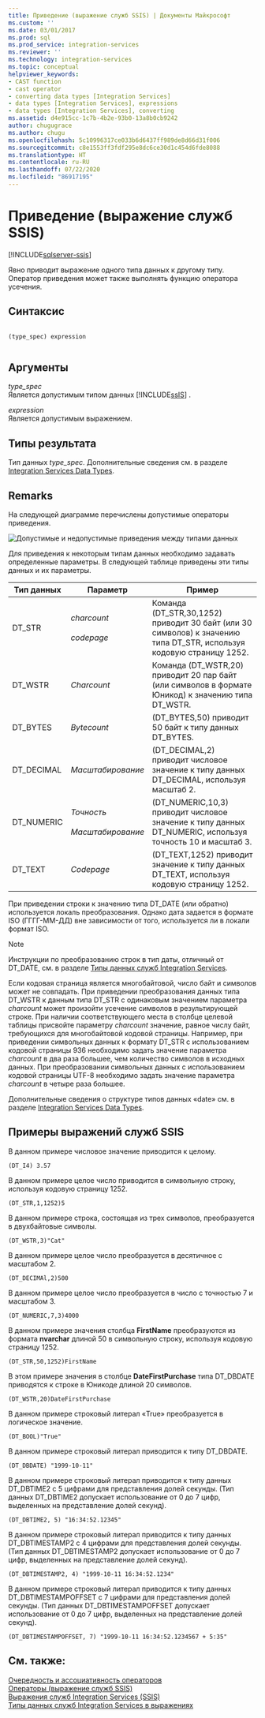 ```yaml
---
title: Приведение (выражение служб SSIS) | Документы Майкрософт
ms.custom: ''
ms.date: 03/01/2017
ms.prod: sql
ms.prod_service: integration-services
ms.reviewer: ''
ms.technology: integration-services
ms.topic: conceptual
helpviewer_keywords:
- CAST function
- cast operator
- converting data types [Integration Services]
- data types [Integration Services], expressions
- data types [Integration Services], converting
ms.assetid: d4e915cc-1c7b-4b2e-93b0-13a8b0cb9242
author: chugugrace
ms.author: chugu
ms.openlocfilehash: 5c10996317ce033b6d6437ff989de8d66d31f006
ms.sourcegitcommit: c8e1553ff3fdf295e8dc6ce30d1c454d6fde8088
ms.translationtype: HT
ms.contentlocale: ru-RU
ms.lasthandoff: 07/22/2020
ms.locfileid: "86917195"
---
```

# <a name="cast-ssis-expression"></a>Приведение (выражение служб SSIS)

[!INCLUDE[sqlserver-ssis](../../includes/applies-to-version/sqlserver-ssis.md)]


  Явно приводит выражение одного типа данных к другому типу. Оператор приведения может также выполнять функцию оператора усечения.  
  
## <a name="syntax"></a>Синтаксис  
  
```  
  
(type_spec) expression  
  
```  
  
## <a name="arguments"></a>Аргументы  
 *type_spec*  
 Является допустимым типом данных [!INCLUDE[ssIS](../../includes/ssis-md.md)] .  
  
 *expression*  
 Является допустимым выражением.  
  
## <a name="result-types"></a>Типы результата  
 Тип данных *type_spec*. Дополнительные сведения см. в разделе [Integration Services Data Types](../../integration-services/data-flow/integration-services-data-types.md).  
  
## <a name="remarks"></a>Remarks  
 На следующей диаграмме перечислены допустимые операторы приведения.  
  
 ![Допустимые и недопустимые приведения между типами данных](../../integration-services/expressions/media/data-conversion.gif "Допустимые и недопустимые приведения между типами данных")  
  
 Для приведения к некоторым типам данных необходимо задавать определенные параметры. В следующей таблице приведены эти типы данных и их параметры.  
  
|Тип данных|Параметр|Пример|  
|---------------|---------------|-------------|  
|DT_STR|*charcount*<br /><br /> *codepage*|Команда (DT_STR,30,1252) приводит 30 байт (или 30 символов) к значению типа DT_STR, используя кодовую страницу 1252.|  
|DT_WSTR|*Charcount*|Команда (DT_WSTR,20) приводит 20 пар байт (или символов в формате Юникод) к значению типа DT_WSTR.|  
|DT_BYTES|*Bytecount*|(DT_BYTES,50) приводит 50 байт к типу данных DT_BYTES.|  
|DT_DECIMAL|*Масштабирование*|(DT_DECIMAL,2) приводит числовое значение к типу данных DT_DECIMAL, используя масштаб 2.|  
|DT_NUMERIC|*Точность*<br /><br /> *Масштабирование*|(DT_NUMERIC,10,3) приводит числовое значение к типу данных DT_NUMERIC, используя точность 10 и масштаб 3.|  
|DT_TEXT|*Codepage*|(DT_TEXT,1252) приводит значение к типу данных DT_TEXT, используя кодовую страницу 1252.|  
  
 При приведении строки к значению типа DT_DATE (или обратно) используется локаль преобразования. Однако дата задается в формате ISO (ГГГГ-ММ-ДД) вне зависимости от того, используется ли в локали формат ISO.  
  
> [!NOTE]  
>  Инструкции по преобразованию строк в тип даты, отличный от DT_DATE, см. в разделе [Типы данных служб Integration Services](../../integration-services/data-flow/integration-services-data-types.md).  
  
 Если кодовая страница является многобайтовой, число байт и символов может не совпадать. При приведении преобразования данных типа DT_WSTR к данным типа DT_STR с одинаковым значением параметра *charcount* может произойти усечение символов в результирующей строке. При наличии соответствующего места в столбце целевой таблицы присвойте параметру *charcount* значение, равное числу байт, требующихся для многобайтовой кодовой страницы. Например, при приведении символьных данных к формату DT_STR с использованием кодовой страницы 936 необходимо задать значение параметра *charcount* в два раза большее, чем количество символов в исходных данных. При преобразовании символьных данных с использованием кодовой страницы UTF-8 необходимо задать значение параметра *charcount* в четыре раза большее.  
  
 Дополнительные сведения о структуре типов данных «date» см. в разделе [Integration Services Data Types](../../integration-services/data-flow/integration-services-data-types.md).  
  
## <a name="ssis-expression-examples"></a>Примеры выражений служб SSIS  
 В данном примере числовое значение приводится к целому.  
  
```  
(DT_I4) 3.57  
```  
  
 В данном примере целое число приводится в символьную строку, используя кодовую страницу 1252.  
  
```  
(DT_STR,1,1252)5  
```  
  
 В данном примере строка, состоящая из трех символов, преобразуется в двухбайтовые символы.  
  
```  
(DT_WSTR,3)"Cat"  
```  
  
 В данном примере целое число преобразуется в десятичное с масштабом 2.  
  
```  
(DT_DECIMAl,2)500  
```  
  
 В данном примере целое число преобразуется в число с точностью 7 и масштабом 3.  
  
```  
(DT_NUMERIC,7,3)4000  
```  
  
 В данном примере значения столбца **FirstName** преобразуются из формата **nvarchar** длиной 50 в символьную строку, используя кодовую страницу 1252.  
  
```  
(DT_STR,50,1252)FirstName  
```  
  
 В этом примере значения в столбце **DateFirstPurchase** типа DT_DBDATE приводятся к строке в Юникоде длиной 20 символов.  
  
```  
(DT_WSTR,20)DateFirstPurchase  
```  
  
 В данном примере строковый литерал «True» преобразуется в логическое значение.  
  
```  
(DT_BOOL)"True"  
```  
  
 В данном примере строковый литерал приводится к типу DT_DBDATE.  
  
```  
(DT_DBDATE) "1999-10-11"  
```  
  
 В данном примере строковый литерал приводится к типу данных DT_DBTIME2 с 5 цифрами для представления долей секунды. (Тип данных DT_DBTIME2 допускает использование от 0 до 7 цифр, выделенных на представление долей секунд).  
  
```  
(DT_DBTIME2, 5) "16:34:52.12345"  
```  
  
 В данном примере строковый литерал приводится к типу данных DT_DBTIMESTAMP2 с 4 цифрами для представления долей секунды. (Тип данных DT_DBTIMESTAMP2 допускает использование от 0 до 7 цифр, выделенных на представление долей секунд).  
  
```  
(DT_DBTIMESTAMP2, 4) "1999-10-11 16:34:52.1234"  
```  
  
 В данном примере строковый литерал приводится к типу данных DT_DBTIMESTAMPOFFSET с 7 цифрами для представления долей секунды. (Тип данных DT_DBTIMESTAMPOFFSET допускает использование от 0 до 7 цифр, выделенных на представление долей секунд).  
  
```  
(DT_DBTIMESTAMPOFFSET, 7) "1999-10-11 16:34:52.1234567 + 5:35"  
```  
  
## <a name="see-also"></a>См. также:  
 [Очередность и ассоциативность операторов](../../integration-services/expressions/operator-precedence-and-associativity.md)   
 [Операторы (выражение служб SSIS)](../../integration-services/expressions/operators-ssis-expression.md)   
 [Выражения служб Integration Services (SSIS)](../../integration-services/expressions/integration-services-ssis-expressions.md)   
 [Типы данных служб Integration Services в выражениях](../../integration-services/expressions/integration-services-data-types-in-expressions.md)  
  
  

